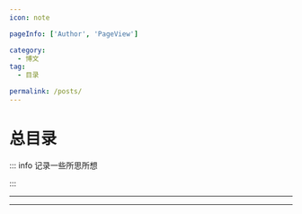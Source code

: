 ```yaml
---
icon: note

pageInfo: ['Author', 'PageView']

category:
  - 博文
tag:
  - 目录

permalink: /posts/
---
```


# 总目录

::: info 记录一些所思所想

:::

---

<Catalog base='/' />

---
